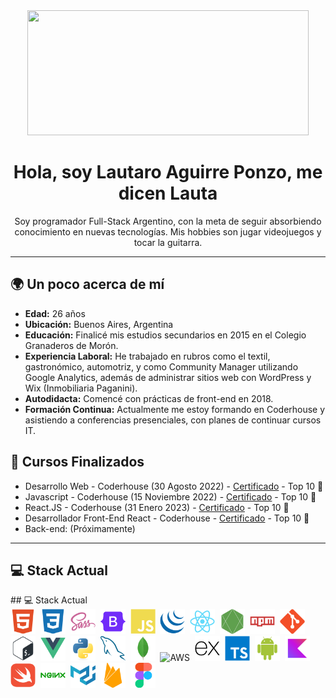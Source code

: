 <div id="header" align="center">
  <img src="https://media.giphy.com/media/uUDpKzAhqTcA1daVXc/giphy.gif" width="450" height="200" />
  <h1>Hola, soy Lautaro Aguirre Ponzo, me dicen Lauta</h1>
</div>

<p align="center">
  Soy programador Full-Stack Argentino, con la meta de seguir absorbiendo conocimiento en nuevas tecnologías.
  Mis hobbies son jugar videojuegos y tocar la guitarra.
</p>

---

## 🌍 Un poco acerca de mí

- **Edad:** 26 años
- **Ubicación:** Buenos Aires, Argentina
- **Educación:** Finalicé mis estudios secundarios en 2015 en el Colegio Granaderos de Morón.
- **Experiencia Laboral:** He trabajado en rubros como el textil, gastronómico, automotriz, y como Community Manager utilizando Google Analytics, además de administrar sitios web con WordPress y Wix (Inmobiliaria Paganini).
- **Autodidacta:** Comencé con prácticas de front-end en 2018.
- **Formación Continua:** Actualmente me estoy formando en Coderhouse y asistiendo a conferencias presenciales, con planes de continuar cursos IT.

## 📃 Cursos Finalizados

<div>
  <ul>
    <li>Desarrollo Web - Coderhouse (30 Agosto 2022) - <a href="https://www.coderhouse.com/certificados/632f6d790a05d5000e4e8499">Certificado</a> - Top 10 🎉</li>
    <li>Javascript - Coderhouse (15 Noviembre 2022) - <a href="https://www.coderhouse.com/certificados/637cd01482f8cd000ea28ae4">Certificado</a> - Top 10 🎉</li>
    <li>React.JS - Coderhouse (31 Enero 2023) - <a href="https://www.coderhouse.com/certificados/63fecfa71ce4d3000e18c1ab">Certificado</a> - Top 10 🎉</li>
    <li>Desarrollador Front-End React - Coderhouse - <a href="https://www.coderhouse.com/certificados/63fecfa81ce4d3000e18c1ae">Certificado</a> - Top 10 🎉</li>
    <li>Back-end: (Próximamente)</li>
  </ul>
</div>

---

## 💻 Stack Actual

<div align="left">
## 💻 Stack Actual

<div align="left">
    <img src="https://github.com/devicons/devicon/blob/master/icons/html5/html5-plain.svg" title="HTML5" alt="HTML5" width="40" height="40">&nbsp;
    <img src="https://github.com/devicons/devicon/blob/master/icons/css3/css3-plain.svg" title="CSS3" alt="CSS3" width="40" height="40">&nbsp;
    <img src="https://github.com/devicons/devicon/blob/master/icons/sass/sass-original.svg" title="SASS" alt="SASS" width="40" height="40">&nbsp;
    <img src="https://github.com/devicons/devicon/blob/master/icons/bootstrap/bootstrap-plain.svg" title="Bootstrap5" alt="Bootstrap5" width="40" height="40">&nbsp;
    <img src="https://github.com/devicons/devicon/blob/master/icons/javascript/javascript-plain.svg" title="JavaScript" alt="JavaScript" width="40" height="40">&nbsp;
    <img src="https://github.com/devicons/devicon/blob/master/icons/jquery/jquery-plain.svg" title="jQuery" alt="jQuery" width="40" height="40">&nbsp;
    <img src="https://github.com/devicons/devicon/blob/master/icons/react/react-original.svg" title="React" alt="React" width="40" height="40">&nbsp;
    <img src="https://github.com/devicons/devicon/blob/master/icons/nodejs/nodejs-plain.svg" title="Node.js" alt="Node.js" width="40" height="40">&nbsp;
    <img src="https://github.com/devicons/devicon/blob/master/icons/npm/npm-original-wordmark.svg" title="npm" alt="npm" width="40" height="40">&nbsp;
    <img src="https://github.com/devicons/devicon/blob/master/icons/git/git-plain.svg" title="Git" alt="Git" width="40" height="40">&nbsp;
    <img src="https://github.com/devicons/devicon/blob/master/icons/bash/bash-plain.svg" title="Bash" alt="Bash" width="40" height="40">&nbsp;
    <img src="https://github.com/devicons/devicon/blob/master/icons/vuejs/vuejs-original.svg" title="Vue.js" alt="Vue.js" width="40" height="40">&nbsp;
    <img src="https://github.com/devicons/devicon/blob/master/icons/python/python-original.svg" title="Python" alt="Python" width="40" height="40">&nbsp;
    <img src="https://github.com/devicons/devicon/blob/master/icons/mysql/mysql-original.svg" title="MySQL" alt="MySQL" width="40" height="40">&nbsp;
    <img src="https://github.com/devicons/devicon/blob/master/icons/mongodb/mongodb-original.svg" title="MongoDB" alt="MongoDB" width="40" height="40">&nbsp;
    <img src="https://github.com/devicons/devicon/blob/master/icons/aws/aws-original.svg" title="AWS" alt="AWS" width="40" height="40">&nbsp;
    <img src="https://github.com/devicons/devicon/blob/master/icons/express/express-original.svg" title="Express" alt="Express" width="40" height="40">&nbsp;
    <img src="https://github.com/devicons/devicon/blob/master/icons/typescript/typescript-original.svg" title="TypeScript" alt="TypeScript" width="40" height="40">&nbsp;
    <img src="https://github.com/devicons/devicon/blob/master/icons/android/android-original.svg" title="Android" alt="Android" width="40" height="40">&nbsp;
    <img src="https://github.com/devicons/devicon/blob/master/icons/kotlin/kotlin-original.svg" title="Kotlin" alt="Kotlin" width="40" height="40">&nbsp;
    <img src="https://github.com/devicons/devicon/blob/master/icons/swift/swift-original.svg" title="Swift" alt="Swift" width="40" height="40">&nbsp;
    <img src="https://github.com/devicons/devicon/blob/master/icons/nginx/nginx-original.svg" title="Nginx" alt="Nginx" width="40" height="40">&nbsp;
    <img src="https://github.com/devicons/devicon/blob/master/icons/materialui/materialui-original.svg" title="MaterialUI" alt="MaterialUI" width="40" height="40">&nbsp;
    <img src="https://github.com/devicons/devicon/blob/master/icons/firebase/firebase-plain.svg" title="Firebase" alt="Firebase" width="40" height="40">&nbsp;
    <img src="https://github.com/devicons/devicon/blob/master/icons/figma/figma-original.svg" title="Figma" alt="Figma" width="40" height="40">&nbsp;
</div>

</div>
